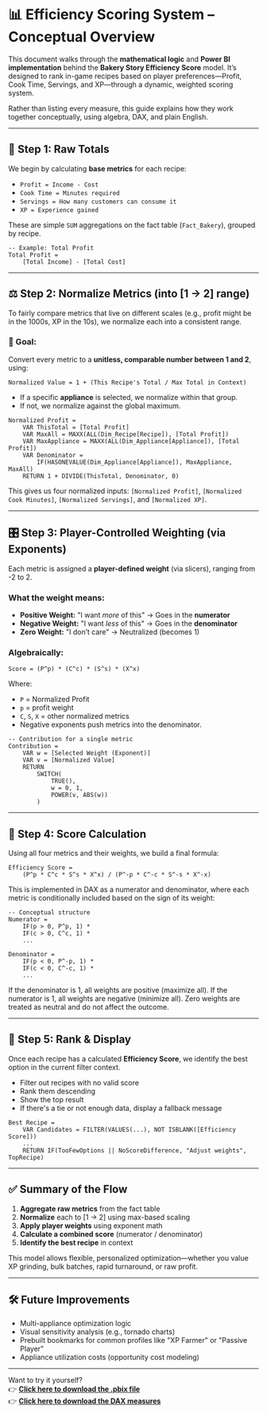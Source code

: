 # 📊 Efficiency Scoring System – Conceptual Overview

This document walks through the **mathematical logic** and **Power BI implementation** behind the **Bakery Story Efficiency Score** model. It’s designed to rank in-game recipes based on player preferences—Profit, Cook Time, Servings, and XP—through a dynamic, weighted scoring system.

Rather than listing every measure, this guide explains how they work together conceptually, using algebra, DAX, and plain English.

---

## 🧮 Step 1: Raw Totals

We begin by calculating **base metrics** for each recipe:  
- `Profit = Income - Cost`  
- `Cook Time = Minutes required`  
- `Servings = How many customers can consume it`  
- `XP = Experience gained`

These are simple `SUM` aggregations on the fact table (`Fact_Bakery`), grouped by recipe.

```DAX
-- Example: Total Profit
Total Profit =
    [Total Income] - [Total Cost]
```

---

## ⚖️ Step 2: Normalize Metrics (into [1 → 2] range)

To fairly compare metrics that live on different scales (e.g., profit might be in the 1000s, XP in the 10s), we normalize each into a consistent range.

### 🎯 Goal:
Convert every metric to a **unitless, comparable number between 1 and 2**, using:

```
Normalized Value = 1 + (This Recipe's Total / Max Total in Context)
```

- If a specific **appliance** is selected, we normalize within that group.
- If not, we normalize against the global maximum.

```DAX
Normalized Profit =
    VAR ThisTotal = [Total Profit]
    VAR MaxAll = MAXX(ALL(Dim_Recipe[Recipe]), [Total Profit])
    VAR MaxAppliance = MAXX(ALL(Dim_Appliance[Appliance]), [Total Profit])
    VAR Denominator =
        IF(HASONEVALUE(Dim_Appliance[Appliance]), MaxAppliance, MaxAll)
    RETURN 1 + DIVIDE(ThisTotal, Denominator, 0)
```

This gives us four normalized inputs: `[Normalized Profit]`, `[Normalized Cook Minutes]`, `[Normalized Servings]`, and `[Normalized XP]`.

---

## 🎛️ Step 3: Player-Controlled Weighting (via Exponents)

Each metric is assigned a **player-defined weight** (via slicers), ranging from -2 to 2.

### What the weight means:
- **Positive Weight:** "I want *more* of this" → Goes in the **numerator**
- **Negative Weight:** "I want *less* of this" → Goes in the **denominator**
- **Zero Weight:** "I don’t care" → Neutralized (becomes 1)

### Algebraically:
```
Score = (P^p) * (C^c) * (S^s) * (X^x)
```
Where:
- `P` = Normalized Profit  
- `p` = profit weight  
- `C`, `S`, `X` = other normalized metrics  
- Negative exponents push metrics into the denominator.

```DAX
-- Contribution for a single metric
Contribution =
    VAR w = [Selected Weight (Exponent)]
    VAR v = [Normalized Value]
    RETURN
        SWITCH(
            TRUE(),
            w = 0, 1,
            POWER(v, ABS(w))
        )
```

---

## 🧮 Step 4: Score Calculation

Using all four metrics and their weights, we build a final formula:

```DAX
Efficiency Score =
    (P^p * C^c * S^s * X^x) / (P^-p * C^-c * S^-s * X^-x)
```

This is implemented in DAX as a numerator and denominator, where each metric is conditionally included based on the sign of its weight:

```DAX
-- Conceptual structure
Numerator =
    IF(p > 0, P^p, 1) *
    IF(c > 0, C^c, 1) *
    ...

Denominator =
    IF(p < 0, P^-p, 1) *
    IF(c < 0, C^-c, 1) *
    ...
```

If the denominator is 1, all weights are positive (maximize all).
If the numerator is 1, all weights are negative (minimize all).
Zero weights are treated as neutral and do not affect the outcome.

---

## 🥇 Step 5: Rank & Display

Once each recipe has a calculated **Efficiency Score**, we identify the best option in the current filter context.

- Filter out recipes with no valid score
- Rank them descending
- Show the top result
- If there's a tie or not enough data, display a fallback message

```DAX
Best Recipe =
    VAR Candidates = FILTER(VALUES(...), NOT ISBLANK([Efficiency Score]))
    ...
    RETURN IF(TooFewOptions || NoScoreDifference, "Adjust weights", TopRecipe)
```

---

## ✅ Summary of the Flow

1. **Aggregate raw metrics** from the fact table  
2. **Normalize** each to [1 → 2] using max-based scaling  
3. **Apply player weights** using exponent math  
4. **Calculate a combined score** (numerator / denominator)  
5. **Identify the best recipe** in context

This model allows flexible, personalized optimization—whether you value XP grinding, bulk batches, rapid turnaround, or raw profit.

---

## 🛠️ Future Improvements

- Multi-appliance optimization logic  
- Visual sensitivity analysis (e.g., tornado charts)  
- Prebuilt bookmarks for common profiles like "XP Farmer" or "Passive Player"  
- Appliance utilization costs (opportunity cost modeling)

---

Want to try it yourself?  
👉 **[Click here to download the .pbix file](./BakeryStory_Efficiency.pbix)**  
👉 **[Click here to download the DAX measures](./docs/dax_measures.xlsx)**
